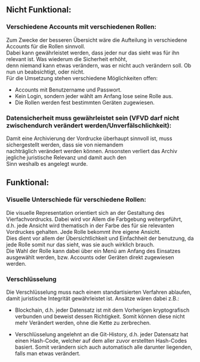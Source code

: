## Nicht Funktional:  

### Verschiedene Accounts mit verschiedenen Rollen:  

Zum Zwecke der besseren Übersicht wäre die Aufteilung in verschiedene Accounts für die Rollen sinnvoll.  
Dabei kann gewährleistet werden, dass jeder nur das sieht was für ihn relevant ist. Was wiederum die Sicherheit erhöht,  
denn niemand kann etwas verändern, was er nicht auch verändern soll. Ob nun un beabsichtigt, oder nicht.  
Für die Umsetzung stehen verschiedene Möglichkeiten offen: 	
* Accounts mit Benutzername und Passwort.  
* Kein Login, sondern jeder wählt am Anfang lose seine Rolle aus.  
* Die Rollen werden fest bestimmten Geräten zugewiesen.  


### Datensicherheit muss gewährleistet sein (VFVD darf nicht zwischendurch verändert werden/Unverfälschlichkeit):  

Damit eine Archivierung der Vordrucke überhaupt sinnvoll ist, muss sichergestellt werden, dass sie von niemandem  
nachträglich verändert werden können. Ansonsten verliert das Archiv jegliche juristische Relevanz und damit auch den  
Sinn weshalb es angelegt wurde.  



## Funktional:  

### Visuelle Unterschiede für verschiedene Rollen:  

Die visuelle Representation orientiert sich an der Gestaltung des Vierfachvordrucks. Dabei wird vor Allem die Farbgebung weitergeführt,   
d.h. jede Ansicht wird thematisch in der Farbe des für sie relevanten Vordruckes gehalten. Jede Rolle bekommt ihre eigene Ansicht.  
Dies dient vor allem der Übersichtlichkeit und Einfachheit der benutzung, da jede Rolle somit nur das sieht, was sie auch wirklich brauch.  
Die Wahl der Rolle kann dabei über ein Menü am Anfang des Einsatzes ausgewählt werden, bzw. Accounts oder Geräten direkt zugewiesen werden.  


### Verschlüsselung  

Die Verschlüsselung muss nach einem standartisierten Verfahren ablaufen, damit juristische Integrität gewährleistet ist. 
Ansätze wären dabei z.B.:	

* Blockchain, d.h. jeder Datensatz ist mit dem Vorherigen kryptografisch verbunden und beweist dessen Richtigkeit. 
Somit können diese nicht mehr Verändert werden, ohne die Kette zu zerbrechen.

* Verschlüsselung angelehnt an die Git-History, d.h. jeder Datensatz hat einen Hash-Code, welcher auf dem aller zuvor erstellten
Hash-Codes basiert. Somit verändern sich auch automatisch alle darunter liegenden, falls man etwas verändert.
